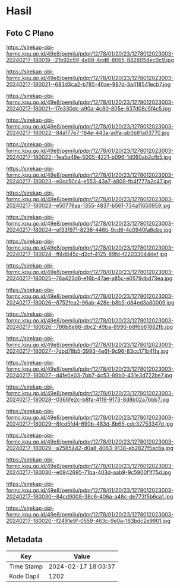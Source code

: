 # Hasil

## Foto C Plano

https://sirekap-obj-formc.kpu.go.id/49e8/pemilu/pdpr/12/78/01/20/23/1278012023003-20240217-180019--21b92c59-4e88-4cd6-8065-8826054ec0c9.jpg

https://sirekap-obj-formc.kpu.go.id/49e8/pemilu/pdpr/12/78/01/20/23/1278012023003-20240217-180021--683d3ca2-b785-46ae-987d-3a418541ecb7.jpg

https://sirekap-obj-formc.kpu.go.id/49e8/pemilu/pdpr/12/78/01/20/23/1278012023003-20240217-180021--17e330dc-a90a-4c80-805e-837d08c5f4c5.jpg

https://sirekap-obj-formc.kpu.go.id/49e8/pemilu/pdpr/12/78/01/20/23/1278012023003-20240217-180022--84a177e7-184e-443a-adfa-ab0b81a03770.jpg

https://sirekap-obj-formc.kpu.go.id/49e8/pemilu/pdpr/12/78/01/20/23/1278012023003-20240217-180022--1ea5a49e-5005-4221-b096-1d060ab2cfb5.jpg

https://sirekap-obj-formc.kpu.go.id/49e8/pemilu/pdpr/12/78/01/20/23/1278012023003-20240217-180023--e0cc50c4-e553-43a7-a809-fb4f777a2c47.jpg

https://sirekap-obj-formc.kpu.go.id/49e8/pemilu/pdpr/12/78/01/20/23/1278012023003-20240217-180023--e50779aa-1355-4837-b561-734a11650959.jpg

https://sirekap-obj-formc.kpu.go.id/49e8/pemilu/pdpr/12/78/01/20/23/1278012023003-20240217-180024--ef33f971-8236-446b-9cd6-4c0940fa6cbe.jpg

https://sirekap-obj-formc.kpu.go.id/49e8/pemilu/pdpr/12/78/01/20/23/1278012023003-20240217-180024--ff4d845c-d2cf-4125-89fd-f22033044def.jpg

https://sirekap-obj-formc.kpu.go.id/49e8/pemilu/pdpr/12/78/01/20/23/1278012023003-20240217-180025--76a423d6-e16b-47ae-a85c-e0579dbd73ea.jpg

https://sirekap-obj-formc.kpu.go.id/49e8/pemilu/pdpr/12/78/01/20/23/1278012023003-20240217-180026--8752fea2-96ab-428e-b8b5-d84ed3a80009.jpg

https://sirekap-obj-formc.kpu.go.id/49e8/pemilu/pdpr/12/78/01/20/23/1278012023003-20240217-180026--786b8e88-dbc2-49ba-8990-b8f6b61882fb.jpg

https://sirekap-obj-formc.kpu.go.id/49e8/pemilu/pdpr/12/78/01/20/23/1278012023003-20240217-180027--7dbd78b5-3993-4e6f-9c96-83cc171b41fa.jpg

https://sirekap-obj-formc.kpu.go.id/49e8/pemilu/pdpr/12/78/01/20/23/1278012023003-20240217-180027--d4fe0e03-7bb7-4c53-89b0-431e3d722be7.jpg

https://sirekap-obj-formc.kpu.go.id/49e8/pemilu/pdpr/12/78/01/20/23/1278012023003-20240217-180028--0366fe2c-b8fa-4119-9173-8d8b02a7bbb7.jpg

https://sirekap-obj-formc.kpu.go.id/49e8/pemilu/pdpr/12/78/01/20/23/1278012023003-20240217-180029--8fcd5fd4-690b-483d-8b65-cdc32753347d.jpg

https://sirekap-obj-formc.kpu.go.id/49e8/pemilu/pdpr/12/78/01/20/23/1278012023003-20240217-180029--a2585442-d0a8-4063-9138-eb2827f5ac6a.jpg

https://sirekap-obj-formc.kpu.go.id/49e8/pemilu/pdpr/12/78/01/20/23/1278012023003-20240217-180030--e0942695-71ba-403d-aab9-9c5900f1f75d.jpg

https://sirekap-obj-formc.kpu.go.id/49e8/pemilu/pdpr/12/78/01/20/23/1278012023003-20240217-180030--84cd9008-38c6-406a-a48c-de773f5b6ca1.jpg

https://sirekap-obj-formc.kpu.go.id/49e8/pemilu/pdpr/12/78/01/20/23/1278012023003-20240217-180020--f2491e9f-0559-463c-9e0a-163bdc2e9901.jpg


## Metadata

| Key        | Value               |
| ---------- | ------------------- |
| Time Stamp | 2024-02-17 18:03:37 |
| Kode Dapil | 1202                |



